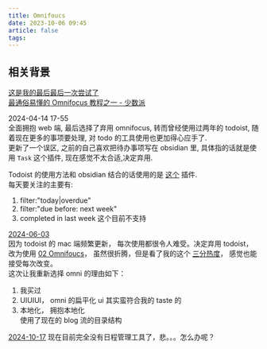 ```yaml
---
title: Omnifoucs
date: 2023-10-06 09:45
article: false
tags:
---
```

## 相关背景
[这是我的最后最后一次尝试了](../../06%20Hobby/04%20Project%20Q/这是我的最后最后一次尝试了)  
[最通俗易懂的 Omnifocus 教程之一 - 少数派](https://sspai.com/post/76671)

2024-04-14 17-55  
全面拥抱 web 端, 最后选择了弃用 omnifocus, 转而曾经使用过两年的 todoist, 随着现在更多的事项要处理, 对 todo 的工具使用也更加得心应手了.  
更新了一个误区, 之前的自己喜欢把待办事项写在 obsidian 里, 具体指的话就是使用 `Task` 这个插件, 现在感觉不太合适,决定弃用.

Todoist 的使用方法和 obsidian 结合的话使用的是 [这个](https://jamiebrynes7.github.io/obsidian-todoist-plugin/docs/query-blocks) 插件.  
每天要关注的主要有:
1. filter:"today|overdue"
2. filter:"due before: next week"
3. completed in last week 这个目前不支持

[2024-06-03](2024-06-03)  
因为 todoist 的 mac 端频繁更新， 每次使用都很令人难受。决定弃用 todoist， 改为使用 [02 Omnifoucs](02%20Omnifoucs)， 虽然很折腾，但是看了我的这个 [三分热度](../../03%20Life/04%20投资/FFIE.md#)， 感觉也能接受每次改变。  
这次让我重新选择 omni 的理由如下：
1. 我买过
2. UIUIUI， omni 的扁平化 ui 其实蛮符合我的 taste 的
3. 本地化， 拥抱本地化  
使用了现在的 blog 流的目录结构

[2024-10-17](2024-10-17) 
现在目前完全没有日程管理工具了，悲。。。怎么办呢？